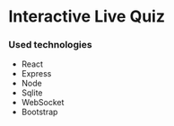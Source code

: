 # Interactive Live Quiz

### Used technologies

- React
- Express
- Node
- Sqlite
- WebSocket
- Bootstrap